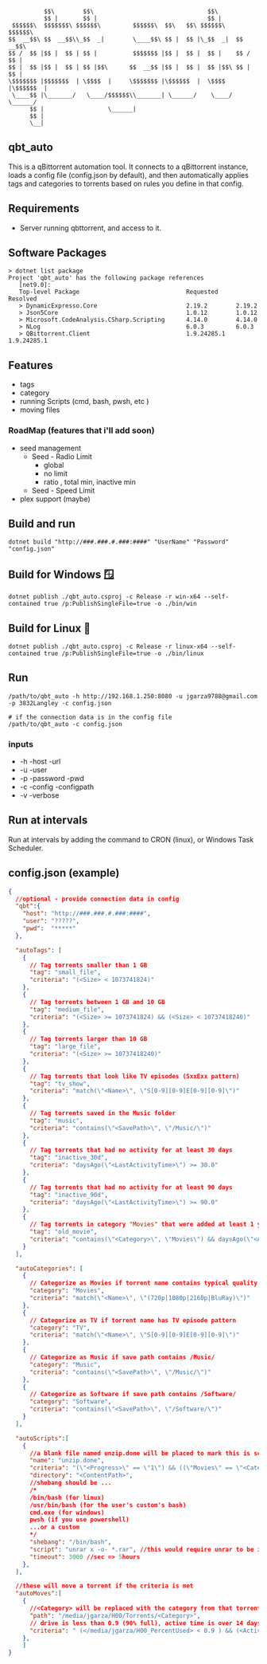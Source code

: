 ```
          $$\        $$\                                $$\               
          $$ |       $$ |                               $$ |              
 $$$$$$\  $$$$$$$\ $$$$$$\         $$$$$$\  $$\   $$\ $$$$$$\    $$$$$$\  
$$  __$$\ $$  __$$\\_$$  _|        \____$$\ $$ |  $$ |\_$$  _|  $$  __$$\ 
$$ /  $$ |$$ |  $$ | $$ |          $$$$$$$ |$$ |  $$ |  $$ |    $$ /  $$ |
$$ |  $$ |$$ |  $$ | $$ |$$\      $$  __$$ |$$ |  $$ |  $$ |$$\ $$ |  $$ |
\$$$$$$$ |$$$$$$$  | \$$$$  |     \$$$$$$$ |\$$$$$$  |  \$$$$  |\$$$$$$  |
 \____$$ |\_______/   \____/$$$$$$\\_______| \______/    \____/  \______/ 
      $$ |                  \______|                                      
      $$ |                                                                
      \__|
```

qbt_auto
---
This is a qBittorrent automation tool.
It connects to a qBittorrent instance, loads a config file (config.json by default), and then automatically applies tags and categories to torrents based on rules you define in that config.

## Requirements

* Server running qbttorrent, and access to it.

## Software Packages
```
> dotnet list package
Project 'qbt_auto' has the following package references
   [net9.0]:
   Top-level Package                              Requested     Resolved
   > DynamicExpresso.Core                         2.19.2        2.19.2
   > Json5Core                                    1.0.12        1.0.12
   > Microsoft.CodeAnalysis.CSharp.Scripting      4.14.0        4.14.0
   > NLog                                         6.0.3         6.0.3
   > QBittorrent.Client                           1.9.24285.1   1.9.24285.1
```


## Features
* tags
* category 
* running Scripts (cmd, bash, pwsh, etc )
* moving files

### RoadMap (features that i'll add soon) 
* seed management 
  * Seed - Radio Limit
    * global
    * no limit
    * ratio , total min, inactive min
  * Seed - Speed Limit 
* plex support (maybe)


## Build and run
```
dotnet build "http://###.###.#.###:####" "UserName" "Password" "config.json"
```

## Build for Windows 🪟
```
dotnet publish ./qbt_auto.csproj -c Release -r win-x64 --self-contained true /p:PublishSingleFile=true -o ./bin/win

```

## Build for Linux 🐧
```
dotnet publish ./qbt_auto.csproj -c Release -r linux-x64 --self-contained true /p:PublishSingleFile=true -o ./bin/linux

```

## Run 
```
/path/to/qbt_auto -h http://192.168.1.250:8080 -u jgarza9788@gmail.com -p 3832Langley -c config.json
```
```
# if the connection data is in the config file
/path/to/qbt_auto -c config.json
```
### inputs
* -h -host -url
* -u -user 
* -p -password -pwd
* -c -config -configpath
* -v -verbose

## Run at intervals
Run at intervals by adding the command to CRON (linux), or Windows Task Scheduler.

## config.json (example)
```json
{
  //optional - provide connection data in config
  "qbt":{
    "host": "http://###.###.#.###:####",
    "user": "?????",
    "pwd":  "*****"
  },

  "autoTags": [
    {
      // Tag torrents smaller than 1 GB
      "tag": "small_file",
      "criteria": "(<Size> < 1073741824)" 
    },
    {
      // Tag torrents between 1 GB and 10 GB
      "tag": "medium_file",
      "criteria": "(<Size> >= 1073741824) && (<Size> < 10737418240)"
    },
    {
      // Tag torrents larger than 10 GB
      "tag": "large_file",
      "criteria": "(<Size> >= 10737418240)"
    },
    {
      // Tag torrents that look like TV episodes (SxxExx pattern)
      "tag": "tv_show",
      "criteria": "match(\"<Name>\", \"S[0-9][0-9]E[0-9][0-9]\")"
    },
    {
      // Tag torrents saved in the Music folder
      "tag": "music",
      "criteria": "contains(\"<SavePath>\", \"/Music/\")"
    },
    {
      // Tag torrents that had no activity for at least 30 days
      "tag": "inactive_30d",
      "criteria": "daysAgo(\"<LastActivityTime>\") >= 30.0"
    },
    {
      // Tag torrents that had no activity for at least 90 days
      "tag": "inactive_90d",
      "criteria": "daysAgo(\"<LastActivityTime>\") >= 90.0"
    },
    {
      // Tag torrents in category "Movies" that were added at least 1 year ago
      "tag": "old_movie",
      "criteria": "contains(\"<Category>\", \"Movies\") && daysAgo(\"<AddedOn>\") >= 365.0"
    }
  ],

  "autoCategories": [
    {
      // Categorize as Movies if torrent name contains typical quality markers
      "category": "Movies",
      "criteria": "match(\"<Name>\", \"(720p|1080p|2160p|BluRay)\")"
    },
    {
      // Categorize as TV if torrent name has TV episode pattern
      "category": "TV",
      "criteria": "match(\"<Name>\", \"S[0-9][0-9]E[0-9][0-9]\")"
    },
    {
      // Categorize as Music if save path contains /Music/
      "category": "Music",
      "criteria": "contains(\"<SavePath>\", \"/Music/\")"
    },
    {
      // Categorize as Software if save path contains /Software/
      "category": "Software",
      "criteria": "contains(\"<SavePath>\", \"/Software/\")"
    }
  ],

  "autoScripts":[
    {
      //a blank file named unzip.done will be placed to mark this is script was ran.
      "name": "unzip.done",
      "criteria": "(\"<Progress>\" == \"1\") && ((\"Movies\" == \"<Category>\") || (\"Shows\" == \"<Category>\")) && match(\"<ContentPath>\",\"(Shows|Movies)\")",
      "directory": "<ContentPath>",
      //shebang should be ...
      /*
      /bin/bash (for linux)
      /usr/bin/bash (for the user's custom's bash)
      cmd.exe (for windows)
      pwsh (if you use powershell)
      ...or a custom
      */
      "shebang": "/bin/bash", 
      "script": "unrar x -o- *.rar", //this would require unrar to be installed
      "timeout": 3000 //sec => 5hours
    },
  ],

  //these will move a torrent if the criteria is met
  "autoMoves":[
    {
      //<Category> will be replaced with the category from that torrent
      "path": "/media/jgarza/H00/Torrents/<Category>",
      // drive is less than 0.9 (90% full), active time is over 14 days, it's last active time is over 3 days ago, it was completed over 14, the category is Shows or Movies, and it's save path has S00 in it.
      "criteria": " (</media/jgarza/H00_PercentUsed> < 0.9 ) && (<ActiveTime>/864000000000 >= 14.0) && ( daysAgo(\"<LastActivityTime>\") >= 3.0) && (daysAgo(\"<LastSeenComplete>\") >= 14.0) && match(\"<Category>\",\"(Shows|Movies)\") && match(\"<SavePath>\",\"S00\") "
    },
    ]
}
```
